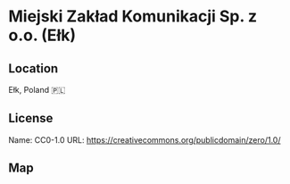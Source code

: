 # Miejski Zakład Komunikacji Sp. z o.o. (Ełk)
    
## Location

Ełk, Poland 🇵🇱

## License

Name: CC0-1.0
URL: https://creativecommons.org/publicdomain/zero/1.0/

## Map

<WorldMap topic="public-transport/rtfs-rt/Miejski_Zakład_Komunikacji_Sp_z_oo_Ełk/vehicle_positions/#" />
